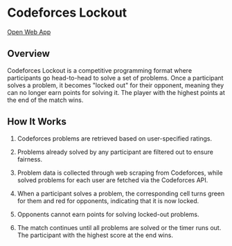 # Codeforces Lockout

[Open Web App](https://cf-app-aojsxgr85pa4btudmawxvc.streamlit.app/)

## Overview

Codeforces Lockout is a competitive programming format where participants go head-to-head to solve a set of problems. Once a participant solves a problem, it becomes "locked out" for their opponent, meaning they can no longer earn points for solving it. The player with the highest points at the end of the match wins.

## How It Works

1. Codeforces problems are retrieved based on user-specified ratings.

2. Problems already solved by any participant are filtered out to ensure fairness.

3. Problem data is collected through web scraping from Codeforces, while solved problems for each user are fetched via the Codeforces API.

4. When a participant solves a problem, the corresponding cell turns green for them and red for opponents, indicating that it is now locked.

5. Opponents cannot earn points for solving locked-out problems.

6. The match continues until all problems are solved or the timer runs out. The participant with the highest score at the end wins.
